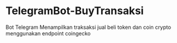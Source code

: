 # TelegramBot-BuyTransaksi

Bot Telegram Menampilkan traksaksi jual beli token dan coin crypto menggunakan endpoint coingecko
